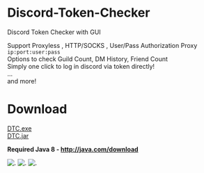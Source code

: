 # Discord-Token-Checker
Discord Token Checker with GUI

Support Proxyless , HTTP/SOCKS , User/Pass Authorization Proxy `ip:port:user:pass`<br>
Options to check Guild Count, DM History, Friend Count<br>
Simply one click to log in discord via token directly!<br>
...<br>
and more!

# Download

[DTC.exe](https://github.com/RANKTW/Discord-Token-Checker/releases/download/v1.6/DTC.exe)<br>
[DTC.jar](https://github.com/RANKTW/Discord-Token-Checker/releases/download/v1.6/DTC.zip)

**Required Java 8 - http://java.com/download**

![.](https://user-images.githubusercontent.com/37373560/73079022-6b3d0d80-3efe-11ea-9dd3-64b23dd78555.png)
![.](https://cdn.rip/u/74O8vJrOqL.gif)
![.](https://cdn.rip/u/1W0Euej9S9.png)
